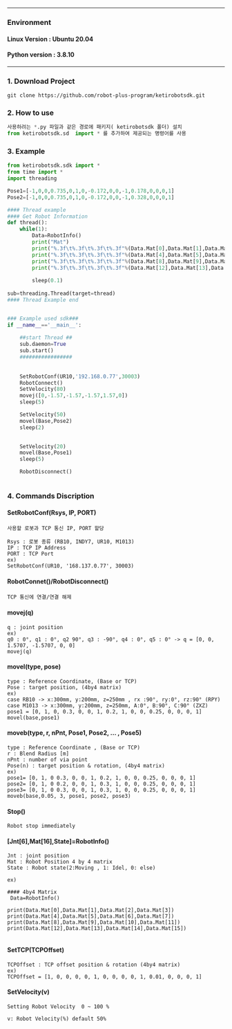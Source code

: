 ***

### Environment

#### Linux Version : Ubuntu 20.04
#### Python version : 3.8.10

***

### 1. Download Project
~~~
git clone https://github.com/robot-plus-program/ketirobotsdk.git
~~~

### 2. How to use
``` python
사용하려는 *.py 파일과 같은 경로에 패키지( ketirobotsdk 폴더) 설치
from ketirobotsdk.sd  import * 를 추가하여 제공되는 명령어를 사용
```

### 3. Example
``` python
from ketirobotsdk.sdk import *
from time import *
import threading

Pose1=[-1,0,0,0.735,0,1,0,-0.172,0,0,-1,0.178,0,0,0,1]
Pose2=[-1,0,0,0.735,0,1,0,-0.172,0,0,-1,0.328,0,0,0,1]

#### Thread example
#### Get Robot Information 
def thread():
    while(1):
        Data=RobotInfo()
        print("Mat")
        print("%.3f\t%.3f\t%.3f\t%.3f"%(Data.Mat[0],Data.Mat[1],Data.Mat[2],Data.Mat[3]))
        print("%.3f\t%.3f\t%.3f\t%.3f"%(Data.Mat[4],Data.Mat[5],Data.Mat[6],Data.Mat[7]))
        print("%.3f\t%.3f\t%.3f\t%.3f"%(Data.Mat[8],Data.Mat[9],Data.Mat[10],Data.Mat[11]))
        print("%.3f\t%.3f\t%.3f\t%.3f"%(Data.Mat[12],Data.Mat[13],Data.Mat[14],Data.Mat[15]))
        
        sleep(0.1)
    
sub=threading.Thread(target=thread)
#### Thread Example end


### Example used sdk###
if __name__=='__main__':
   
    ##start Thread ##
    sub.daemon=True
    sub.start()
    #################
    
    
    SetRobotConf(UR10,'192.168.0.77',30003)
    RobotConnect()
    SetVelocity(80)
    movej([0,-1.57,-1.57,-1.57,1.57,0])
    sleep(5)

    SetVelocity(50)
    movel(Base,Pose2)
    sleep(2)
   

    SetVelocity(20)
    movel(Base,Pose1)
    sleep(5)

    RobotDisconnect()
   
```

### 4. Commands Discription

#### SetRobotConf(Rsys, IP, PORT)
```
사용할 로봇과 TCP 통신 IP, PORT 할당

Rsys : 로봇 종류 (RB10, INDY7, UR10, M1013)
IP : TCP IP Address
PORT : TCP Port
ex) 
SetRobotConf(UR10, '168.137.0.77', 30003)
```

#### RobotConnet()/RobotDisconnect()
```
TCP 통신에 연결/연결 해제
```

#### movej(q)
```
q : joint position
ex)  
q0 : 0°, q1 : 0°, q2 90°, q3 : -90°, q4 : 0°, q5 : 0° -> q = [0, 0, 1.5707, -1.5707, 0, 0]
movej(q)
```

#### movel(type, pose)
```
type : Reference Coordinate, (Base or TCP)
Pose : target position, (4by4 matrix)
ex) 
case RB10 -> x:300mm, y:200mm, z=250mm , rx :90°, ry:0°, rz:90° (RPY)
case M1013 -> x:300mm, y:200mm, z=250mm, A:0°, B:90°, C:90° (ZXZ)
pose1 = [0, 1, 0, 0.3, 0, 0, 1, 0.2, 1, 0, 0, 0.25, 0, 0, 0, 1]
movel(base,pose1)
```

#### moveb(type, r, nPnt, Pose1, Pose2, ... , Pose5)
```
type : Reference Coordinate , (Base or TCP)
r : Blend Radius [m]
nPnt : number of via point
Pose(n) : target position & rotation, (4by4 matrix)
ex)
pose1= [0, 1, 0 0.3, 0, 0, 1, 0.2, 1, 0, 0, 0.25, 0, 0, 0, 1]
pose2= [0, 1, 0 0.2, 0, 0, 1, 0.3, 1, 0, 0, 0.25, 0, 0, 0, 1]
pose3= [0, 1, 0 0.3, 0, 0, 1, 0.3, 1, 0, 0, 0.25, 0, 0, 0, 1]
moveb(base,0.05, 3, pose1, pose2, pose3)
```
#### Stop()
```
Robot stop immediately
```

#### [Jnt[6],Mat[16],State]=RobotInfo()
```
Jnt : joint position
Mat : Robot Position 4 by 4 matrix
State : Robot state(2:Moving , 1: Idel, 0: else)

ex) 

#### 4by4 Matrix 
 Data=RobotInfo()

print(Data.Mat[0],Data.Mat[1],Data.Mat[2],Data.Mat[3])
print(Data.Mat[4],Data.Mat[5],Data.Mat[6],Data.Mat[7])
print(Data.Mat[8],Data.Mat[9],Data.Mat[10],Data.Mat[11])
print(Data.Mat[12],Data.Mat[13],Data.Mat[14],Data.Mat[15])


```

#### SetTCP(TCPOffset)
```
TCPOffset : TCP offset position & rotation (4by4 matrix)
ex)
TCPOffset = [1, 0, 0, 0, 0, 1, 0, 0, 0, 0, 1, 0.01, 0, 0, 0, 1]
```

#### SetVelocity(v)
```
Setting Robot Velocity  0 ~ 100 %

v: Robot Velocity(%) default 50%

```
